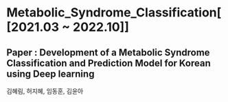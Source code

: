 # Metabolic_Syndrome_Classification[[2021.03 ~ 2022.10]]


## Paper : Development of a Metabolic Syndrome Classification and Prediction Model for Korean using Deep learning


김혜림, 허지혜, 임동훈, 김윤아



